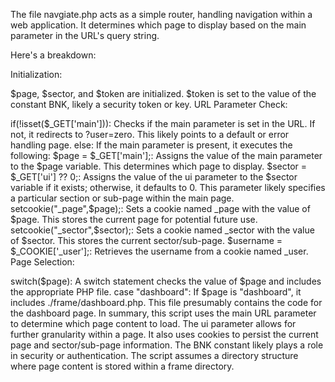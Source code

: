 The file navgiate.php acts as a simple router, handling navigation within a web application. It determines which page to display based on the main parameter in the URL's query string.

Here's a breakdown:

Initialization:

$page, $sector, and $token are initialized. $token is set to the value of the constant BNK, likely a security token or key.
URL Parameter Check:

if(!isset($_GET['main'])): Checks if the main parameter is set in the URL. If not, it redirects to ?user=zero. This likely points to a default or error handling page.
else: If the main parameter is present, it executes the following:
$page = $_GET['main'];: Assigns the value of the main parameter to the $page variable. This determines which page to display.
$sector = $_GET['ui'] ?? 0;: Assigns the value of the ui parameter to the $sector variable if it exists; otherwise, it defaults to 0. This parameter likely specifies a particular section or sub-page within the main page.
setcookie("_page",$page);: Sets a cookie named _page with the value of $page. This stores the current page for potential future use.
setcookie("_sector",$sector);: Sets a cookie named _sector with the value of $sector. This stores the current sector/sub-page.
$username = $_COOKIE['_user'];: Retrieves the username from a cookie named _user.
Page Selection:

switch($page): A switch statement checks the value of $page and includes the appropriate PHP file.
case "dashboard": If $page is "dashboard", it includes ./frame/dashboard.php. This file presumably contains the code for the dashboard page.
In summary, this script uses the main URL parameter to determine which page content to load. The ui parameter allows for further granularity within a page. It also uses cookies to persist the current page and sector/sub-page information. The BNK constant likely plays a role in security or authentication. The script assumes a directory structure where page content is stored within a frame directory.